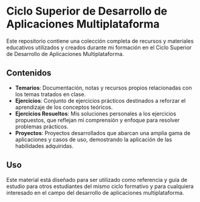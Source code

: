 # Ciclo Superior de Desarrollo de Aplicaciones Multiplataforma

Este repositorio contiene una colección completa de recursos y materiales educativos utilizados y creados durante mi formación en el Ciclo Superior de Desarrollo de Aplicaciones Multiplataforma.

## Contenidos

- **Temarios**: Documentación, notas y recursos propios relacionadas con los temas tratados en clase.
- **Ejercicios**: Conjunto de ejercicios prácticos destinados a reforzar el aprendizaje de los conceptos teóricos.
- **Ejercicios Resueltos**: Mis soluciones personales a los ejercicios propuestos, que reflejan mi comprensión y enfoque para resolver problemas prácticos.
- **Proyectos**: Proyectos desarrollados que abarcan una amplia gama de aplicaciones y casos de uso, demostrando la aplicación de las habilidades adquiridas.

## Uso

Este material está diseñado para ser utilizado como referencia y guía de estudio para otros estudiantes del mismo ciclo formativo y para cualquiera interesado en el campo del desarrollo de aplicaciones multiplataforma.
